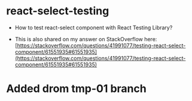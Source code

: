 # react-select-testing

- How to test react-select component with React Testing Library?

- This is also shared on my answer on StackOverflow here: [https://stackoverflow.com/questions/41991077/testing-react-select-component/61551935#61551935](https://stackoverflow.com/questions/41991077/testing-react-select-component/61551935#61551935)

# Added drom tmp-01 branch


